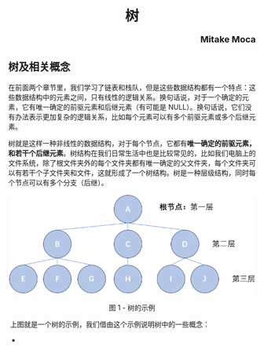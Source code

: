 <h1 style="text-align: center">树</h1>

<p style="text-align:right; font-weight: bold;font-size: 18px;"> Mitake Moca

## 树及相关概念

​	在前面两个章节里，我们学习了链表和栈队，但是这些数据结构都有一个特点：这些数据结构中的元素之间，只有线性的逻辑关系。换句话说，对于一个确定的元素，它有唯一确定的前驱元素和后继元素（有可能是 NULL）。换句话说，它们没有办法表示更加复杂的逻辑关系，比如每个元素可以有多个前驱元素或多个后继元素。

​	树就是这样一种非线性的数据结构，对于每个节点，它都有**唯一确定的前驱元素，和若干个后继元素**。树结构在我们日常生活中也是比较常见的，比如我们电脑上的文件系统，除了根文件夹外的每个文件夹都有唯一确定的父文件夹，每个文件夹可以有若干个子文件夹和文件，这就形成了一个树结构。树是一种层级结构，同时每个节点可以有多个分支（后继）。

<img src="../../img/tree_1.png">

<p style="text-align: center"> 图 1 - 树的示例

​	上图就是一个树的示例，我们借由这个示例说明树中的一些概念：

- 